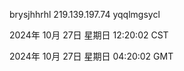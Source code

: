 brysjhhrhl 219.139.197.74 yqqlmgsycl

2024年 10月 27日 星期日 12:20:02 CST

2024年 10月 27日 星期日 04:20:02 GMT
